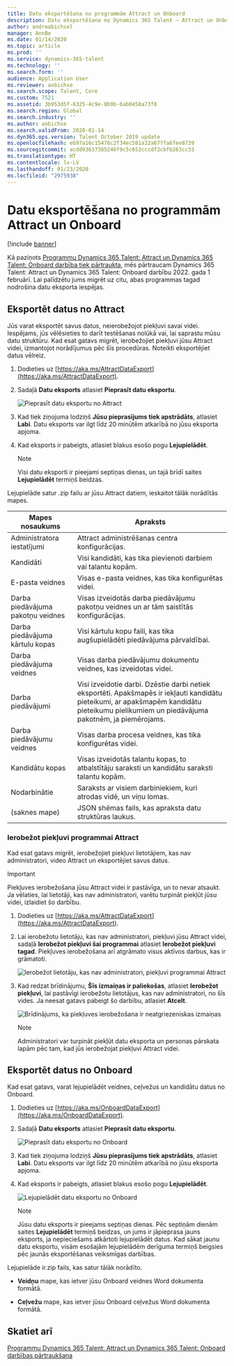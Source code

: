 ```yaml
---
title: Datu eksportēšana no programmām Attract un Onboard
description: Datu eksportēšana no Dynamics 365 Talent — Attract un Onboard.
author: andreabichsel
manager: AnnBe
ms.date: 01/14/2020
ms.topic: article
ms.prod: ''
ms.service: dynamics-365-talent
ms.technology: ''
ms.search.form: ''
audience: Application User
ms.reviewer: anbichse
ms.search.scope: Talent, Core
ms.custom: 7521
ms.assetid: 3b953d5f-6325-4c9e-8b9b-6ab0458a73f8
ms.search.region: Global
ms.search.industry: ''
ms.author: anbichse
ms.search.validFrom: 2020-01-14
ms.dyn365.ops.version: Talent October 2019 update
ms.openlocfilehash: eb97a16c15476c2f34ec581a32a677fa6fee8739
ms.sourcegitcommit: acdd93637385246f9c5c652cccdf2cbfb263cc33
ms.translationtype: HT
ms.contentlocale: lv-LV
ms.lasthandoff: 01/23/2020
ms.locfileid: "2975938"
---
```

# <a name="export-data-from-attract-and-onboard"></a>Datu eksportēšana no programmām Attract un Onboard

[!include [banner](includes/banner.md)]

Kā paziņots [Programmu Dynamics 365 Talent: Attract un Dynamics 365 Talent: Onboard darbība tiek pārtraukta](https://community.dynamics.com/365/talent/b/dynamics365fortalent/posts/retiring-dynamics-365-talent-attract-and-onboard-apps), mēs pārtraucam Dynamics 365 Talent: Attract un Dynamics 365 Talent: Onboard darbību 2022. gada 1 februārī. Lai palīdzētu jums migrēt uz citu, abas programmas tagad nodrošina datu eksporta iespējas.

## <a name="export-data-from-attract"></a>Eksportēt datus no Attract

Jūs varat eksportēt savus datus, neierobežojot piekļuvi savai videi. Iespējams, jūs vēlēsieties to darīt testēšanas nolūkā vai, lai saprastu mūsu datu struktūru. Kad esat gatavs migrēt, ierobežojiet piekļuvi jūsu Attract videi, izmantojot norādījumus pēc šīs procedūras. Noteikti eksportējiet datus vēlreiz. 

1. Dodieties uz [https://aka.ms/AttractDataExport](https://aka.ms/AttractDataExport).

2. Sadaļā **Datu eksports** atlasiet **Pieprasīt datu eksportu**.

   ![[Pieprasīt datu eksportu no Attract](./media/attract-onboard-export-data-attract-request.png)](./media/attract-onboard-export-data-attract-request.png)

3. Kad tiek ziņojuma lodziņš **Jūsu pieprasījums tiek apstrādāts**, atlasiet **Labi**. Datu eksports var ilgt līdz 20 minūtēm atkarībā no jūsu eksporta apjoma.

4. Kad eksports ir pabeigts, atlasiet blakus esošo pogu **Lejupielādēt**. 

   >[!NOTE]
   >Visi datu eksporti ir pieejami septiņas dienas, un tajā brīdī saites **Lejupielādēt** termiņš beidzas.</br>
   
Lejupielāde satur .zip failu ar jūsu Attract datiem, ieskaitot tālāk norādītās mapes.

| Mapes nosaukums | Apraksts |
| --- | --- |
| Administratora iestatījumi | Attract administrēšanas centra konfigurācijas. |
| Kandidāti | Visi kandidāti, kas tika pievienoti darbiem vai talantu kopām. |
| E-pasta veidnes | Visas e-pasta veidnes, kas tika konfigurētas videi. |
| Darba piedāvājuma pakotņu veidnes | Visas izveidotās darba piedāvājumu pakotņu veidnes un ar tām saistītās konfigurācijas. |
| Darba piedāvājuma kārtulu kopas |  Visi kārtulu kopu faili, kas tika augšupielādēti piedāvājuma pārvaldībai. |
| Darba piedāvājuma veidnes | Visas darba piedāvājumu dokumentu veidnes, kas izveidotas videi. |
| Darba piedāvājumi | Visi izveidotie darbi. Dzēstie darbi netiek eksportēti. Apakšmapēs ir iekļauti kandidātu pieteikumi, ar apakšmapēm kandidātu pieteikumu pielikumiem un piedāvājuma pakotnēm, ja piemērojams. |
| Darba piedāvājumu veidnes | Visas darba procesa veidnes, kas tika konfigurētas videi. |
| Kandidātu kopas | Visas izveidotās talantu kopas, to atbalstītāju saraksti un kandidātu saraksti talantu kopām. |
| Nodarbinātie | Saraksts ar visiem darbiniekiem, kuri atrodas vidē, un viņu lomas. |
| (saknes mape) | JSON shēmas fails, kas apraksta datu struktūras laukus. |

### <a name="restrict-access-to-attract"></a>Ierobežot piekļuvi programmai Attract

Kad esat gatavs migrēt, ierobežojiet piekļuvi lietotājiem, kas nav administratori, video Attract un eksportējiet savus datus.

>[!IMPORTANT]
>Piekļuves ierobežošana jūsu Attract videi ir pastāvīga, un to nevar atsaukt. Ja vēlaties, lai lietotāji, kas nav administratori, varētu turpināt piekļūt jūsu videi, izlaidiet šo darbību.

1. Dodieties uz [https://aka.ms/AttractDataExport](https://aka.ms/AttractDataExport).

2. Lai ierobežotu lietotāju, kas nav administratori, piekļuvi jūsu Attract videi, sadaļā **Ierobežot piekļuvi šai programmai** atlasiet **Ierobežot piekļuvi tagad**. Piekļuves ierobežošana arī atgrāmato visus aktīvos darbus, kas ir grāmatoti.

   ![[Ierobežot lietotāju, kas nav administratori, piekļuvi programmai Attract](./media/attract-onboard-export-data-attract-restrict-access.png)](./media/attract-onboard-export-data-attract-restrict-access.png)

3. Kad redzat brīdinājumu, **Šīs izmaiņas ir paliekošas**, atlasiet **Ierobežot piekļuvi**, lai pastāvīgi ierobežotu lietotājus, kas nav administratori, no šīs vides. Ja neesat gatavs pabeigt šo darbību, atlasiet **Atcelt**.

   ![[Brīdinājums, ka piekļuves ierobežošana ir neatgriezeniskas izmaiņas](./media/attract-onboard-export-data-attract-warning.png)](./media/attract-onboard-export-data-attract-warning.png)

   >[!NOTE]
   >Administratori var turpināt piekļūt datu eksporta un personas pārskata lapām pēc tam, kad jūs ierobežojat piekļuvi Attract videi.

## <a name="export-data-from-onboard"></a>Eksportēt datus no Onboard

Kad esat gatavs, varat lejupielādēt veidnes, ceļvežus un kandidātu datus no Onboard.

1. Dodieties uz [https://aka.ms/OnboardDataExport](https://aka.ms/OnboardDataExport).

2. Sadaļā **Datu eksports** atlasiet **Pieprasīt datu eksportu**. 

   ![[Pieprasīt datu eksportu no Onboard](./media/attract-onboard-export-data-onboard-request.png)](./media/attract-onboard-export-data-onboard-request.png)

3. Kad tiek ziņojuma lodziņš **Jūsu pieprasījums tiek apstrādāts**, atlasiet **Labi**. Datu eksports var ilgt līdz 20 minūtēm atkarībā no jūsu eksporta apjoma.

4. Kad eksports ir pabeigts, atlasiet blakus esošo pogu **Lejupielādēt**. 

   ![[Lejupielādēt datu eksportu no Onboard](./media/attract-onboard-export-data-onboard-download.png)](./media/attract-onboard-export-data-onboard-download.png)

   >[!NOTE]
   >Jūsu datu eksports ir pieejams septiņas dienas. Pēc septiņām dienām saites **Lejupielādēt** termiņš beidzas, un jums ir jāpieprasa jauns eksports, ja nepieciešams atkārtoti lejupielādēt datus. Kad sākat jaunu datu eksportu, visām esošajām lejupielādēm derīguma termiņš beigsies pēc jaunās eksportēšanas veiksmīgas darbības.

Lejupielāde ir.zip fails, kas satur tālāk norādīto.

- **Veidņu** mape, kas ietver jūsu Onboard veidnes Word dokumenta formātā.

- **Ceļvežu** mape, kas ietver jūsu Onboard ceļvežus Word dokumenta formātā.

## <a name="see-also"></a>Skatiet arī

[Programmu Dynamics 365 Talent: Attract un Dynamics 365 Talent: Onboard darbības pārtraukšana](https://community.dynamics.com/365/talent/b/dynamics365fortalent/posts/retiring-dynamics-365-talent-attract-and-onboard-apps)